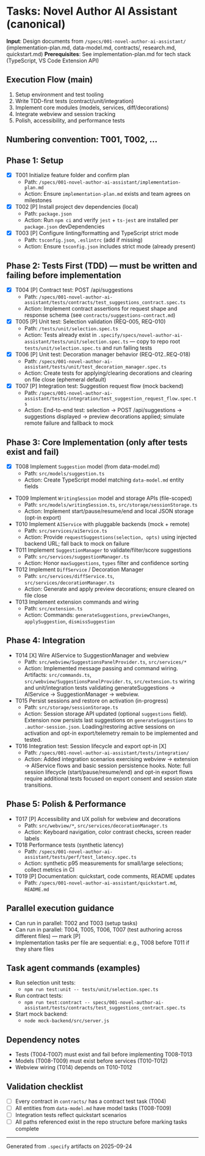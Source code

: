 # Tasks: Novel Author AI Assistant (canonical)

**Input**: Design documents from `/specs/001-novel-author-ai-assistant/` (implementation-plan.md, data-model.md, contracts/, research.md, quickstart.md)
**Prerequisites**: See implementation-plan.md for tech stack (TypeScript, VS Code Extension API)

## Execution Flow (main)

1. Setup environment and test tooling
2. Write TDD-first tests (contract/unit/integration)
3. Implement core modules (models, services, diff/decorations)
4. Integrate webview and session tracking
5. Polish, accessibility, and performance tests

## Numbering convention: T001, T002, ...

## Phase 1: Setup

- [x] T001 Initialize feature folder and confirm plan
  - Path: `/specs/001-novel-author-ai-assistant/implementation-plan.md`
  - Action: Ensure `implementation-plan.md` exists and team agrees on milestones
- [x] T002 [P] Install project dev dependencies (local)
  - Path: `package.json`
  - Action: Run `npm ci` and verify `jest` + `ts-jest` are installed per `package.json` devDependencies
- [x] T003 [P] Configure linting/formatting and TypeScript strict mode
  - Path: `tsconfig.json`, `.eslintrc` (add if missing)
  - Action: Ensure `tsconfig.json` includes strict mode (already present)

## Phase 2: Tests First (TDD) — must be written and failing before implementation

- [x] T004 [P] Contract test: POST /api/suggestions
  - Path: `/specs/001-novel-author-ai-assistant/tests/contracts/test_suggestions_contract.spec.ts`
  - Action: Implement contract assertions for request shape and response schema (see `contracts/suggestions-contract.md`)
- [x] T005 [P] Unit test: Selection validation (REQ-005, REQ-010)
  - Path: `/tests/unit/selection.spec.ts`
  - Action: Tests already exist in `.specify/specs/novel-author-ai-assistant/tests/unit/selection.spec.ts` — copy to repo root `tests/unit/selection.spec.ts` and run failing tests
- [x] T006 [P] Unit test: Decoration manager behavior (REQ-012..REQ-018)
  - Path: `/specs/001-novel-author-ai-assistant/tests/unit/test_decoration_manager.spec.ts`
  - Action: Create tests for applying/clearing decorations and clearing on file close (ephemeral default)
- [x] T007 [P] Integration test: Suggestion request flow (mock backend)
  - Path: `/specs/001-novel-author-ai-assistant/tests/integration/test_suggestion_request_flow.spec.ts`
  - Action: End-to-end test: selection -> POST /api/suggestions -> suggestions displayed -> preview decorations applied; simulate remote failure and fallback to mock

## Phase 3: Core Implementation (only after tests exist and fail)

- [x] T008 Implement `Suggestion` model (from data-model.md)
  - Path: `src/models/suggestion.ts`
  - Action: Create TypeScript model matching `data-model.md` entity fields
- T009 Implement `WritingSession` model and storage APIs (file-scoped)
  - Path: `src/models/writingSession.ts`, `src/storage/sessionStorage.ts`
  - Action: Implement start/pause/resume/end and local JSON storage (opt-in export)
- T010 Implement `AIService` with pluggable backends (mock + remote)
  - Path: `src/services/aiService.ts`
  - Action: Provide `requestSuggestions(selection, opts)` using injected backend URL; fall back to mock on failure
- T011 Implement `SuggestionManager` to validate/filter/score suggestions
  - Path: `src/services/suggestionManager.ts`
  - Action: Honor `maxSuggestions`, `types` filter and confidence sorting
- T012 Implement `DiffService` / Decoration Manager
  - Path: `src/services/diffService.ts`, `src/services/decorationManager.ts`
  - Action: Generate and apply preview decorations; ensure cleared on file close
- T013 Implement extension commands and wiring
  - Path: `src/extension.ts`
  - Action: Commands: `generateSuggestions`, `previewChanges`, `applySuggestion`, `dismissSuggestion`

## Phase 4: Integration

- T014 [X] Wire AIService to SuggestionManager and webview
  - Path: `src/webview/SuggestionsPanelProvider.ts`, `src/services/*`
  - Action: Implemented message passing and command wiring. Artifacts: `src/commands.ts`, `src/webview/SuggestionsPanelProvider.ts`, `src/extension.ts` wiring and unit/integration tests validating generateSuggestions -> AIService -> SuggestionManager -> webview.
- T015 Persist sessions and restore on activation (in-progress)
  - Path: `src/storage/sessionStorage.ts`
  - Action: Session storage API updated (optional `suggestions` field). Extension now persists last suggestions on `generateSuggestions` to `.author-session.json`. Loading/restoring active sessions on activation and opt-in export/telemetry remain to be implemented and tested.
- T016 Integration test: Session lifecycle and export opt-in [X]
  - Path: `/specs/001-novel-author-ai-assistant/tests/integration/`
  - Action: Added integration scenarios exercising webview -> extension -> AIService flows and basic session persistence hooks. Note: full session lifecycle (start/pause/resume/end) and opt-in export flows require additional tests focused on export consent and session state transitions.

## Phase 5: Polish & Performance

- T017 [P] Accessibility and UX polish for webview and decorations
  - Path: `src/webview/*`, `src/services/decorationManager.ts`
  - Action: Keyboard navigation, color contrast checks, screen reader labels
- T018 Performance tests (synthetic latency)
  - Path: `/specs/001-novel-author-ai-assistant/tests/perf/test_latency.spec.ts`
  - Action: synthetic p95 measurements for small/large selections; collect metrics in CI
- T019 [P] Documentation: quickstart, code comments, README updates
  - Path: `/specs/001-novel-author-ai-assistant/quickstart.md`, `README.md`

## Parallel execution guidance

- Can run in parallel: T002 and T003 (setup tasks)
- Can run in parallel: T004, T005, T006, T007 (test authoring across different files) — mark [P]
- Implementation tasks per file are sequential: e.g., T008 before T011 if they share files

## Task agent commands (examples)

- Run selection unit tests:
  - `npm run test:unit -- tests/unit/selection.spec.ts`
- Run contract tests:
  - `npm run test:contract -- specs/001-novel-author-ai-assistant/tests/contracts/test_suggestions_contract.spec.ts`
- Start mock backend:
  - `node mock-backend/src/server.js`

## Dependency notes

- Tests (T004-T007) must exist and fail before implementing T008-T013
- Models (T008-T009) must exist before services (T010-T012)
- Webview wiring (T014) depends on T010-T012

## Validation checklist

- [ ] Every contract in `contracts/` has a contract test task (T004)
- [ ] All entities from `data-model.md` have model tasks (T008-T009)
- [ ] Integration tests reflect quickstart scenarios
- [ ] All paths referenced exist in the repo structure before marking tasks complete

---

Generated from `.specify` artifacts on 2025-09-24
